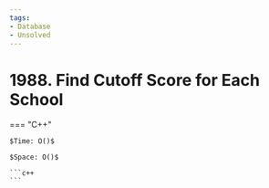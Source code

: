 ```yaml
---
tags:
- Database
- Unsolved
---
```



# 1988. Find Cutoff Score for Each School

=== "C++"

    $Time: O()$

    $Space: O()$

    ```c++
    ```